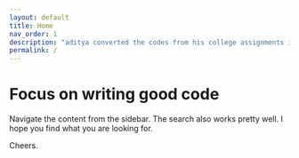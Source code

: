 ```yaml
---
layout: default
title: Home
nav_order: 1
description: "aditya converted the codes from his college assignments into a web blog and use mermaid charts to explain them because he couldn't stand the way his teachers at his college were doing that job."
permalink: /
---
```


# Focus on writing good code

Navigate the content from the sidebar. The search also works pretty well. I hope you find what you are looking for. 

Cheers.